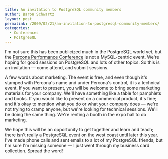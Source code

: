 ```yaml
---
title: An invitation to PostgreSQL community members
author: Baron Schwartz
layout: post
permalink: /2009/02/21/an-invitation-to-postgresql-community-members/
categories:
  - Conferences
  - PostgreSQL
---
```

I'm not sure this has been publicized much in the PostgreSQL world yet, but the [Percona Performance Conference][1] is not a MySQL-centric event. We're hoping for good sessions on PostgreSQL and lots of other topics. So this is an invitation &#8212; come attend, and submit sessions.

A few words about marketing. The event is free, and even though it's stamped with Percona's name and under Percona's control, it is a technical event. If you want to present, you will be welcome to bring some marketing materials for your company. We'll have something like a table for pamphlets and books. If you would like to present on a commercial product, it's fine; and it's okay to mention what you do or what your company does &#8212; we're not trying to cramp anyone, but we're looking for technical sessions. We'll be doing the same thing. We're renting a booth in the expo hall to do marketing.

We hope this will be an opportunity to get together and learn and teach; there isn't really a PostgreSQL event on the west coast until later this year. I've made phone calls and sent emails to a lot of my PostgreSQL friends, but I'm sure I'm missing someone &#8212; I just went through my business card collection. Spread the word!

 [1]: http://conferences.percona.com/

